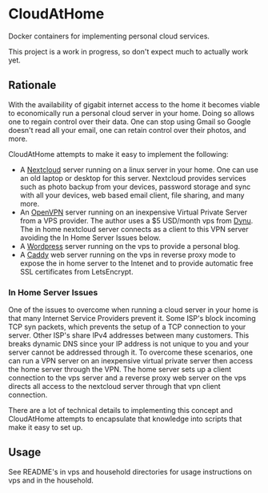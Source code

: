 # CloudAtHome
Docker containers for implementing personal cloud services.

This project is a work in progress, so don't expect much to actually work yet.

## Rationale

With the availability of gigabit internet access to the home it becomes viable to economically
run a personal cloud server in your home. Doing so allows one to regain control over their data.
One can stop using Gmail so Google doesn't read all your email, one can retain control over their
photos, and more.

CloudAtHome attempts to make it easy to implement the following:
* A [Nextcloud](https://nextcloud.com) server running on a linux server in your home. One can
use an old laptop or desktop for this server. Nextcloud provides services such as photo 
backup from your devices, password storage and sync with all your devices, web based email
client, file sharing, and many more.
* An [OpenVPN](https://openvpn.net) server running on an inexpensive Virtual Private Server
from a VPS provider. The author uses a $5 USD/month vps from [Dynu](https://www.dynu.com). The
in home nextcloud server connects as a client to this VPN server avoiding the In Home Server
Issues below.
* A [Wordpress](https://wordpress.org) server running on the vps to provide a personal blog.
* A [Caddy](https://caddyserver.com) web server running on the vps in reverse proxy mode to expose
the in home server to the Intenet and to provide automatic free SSL certificates from LetsEncrypt.

### In Home Server Issues

One of the issues to overcome when running a cloud server in your home is that many Internet
Service Providers prevent it. Some ISP's block incoming TCP syn packets, which prevents the setup
of a TCP connection to your server. Other ISP's share IPv4 addresses between many customers. This 
breaks dynamic DNS since your IP address is not unique to you and your server cannot be addressed 
through it. To overcome these scenarios, one can run a VPN server on an inexpensive virtual private 
server then access the home server through the VPN. The home server sets up a client connection to 
the vps server and a reverse proxy web server on the vps directs all access to the nextcloud server 
through that vpn client connection.

There are a lot of technical details to implementing this concept and CloudAtHome attempts to encapsulate
that knowledge into scripts that make it easy to set up.

## Usage

See README's in vps and household directories for usage instructions on vps and in the household.
